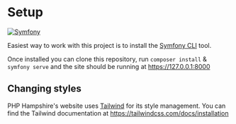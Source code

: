 # Setup
[![Symfony](https://github.com/phphants/phph-website/actions/workflows/symfony.yml/badge.svg)](https://github.com/phphants/phph-website/actions/workflows/symfony.yml)

Easiest way to work with this project is to install the [Symfony CLI](https://symfony.com/download) tool.

Once installed you can clone this repository, run `composer install` & `symfony serve` and the site should be running
at https://127.0.0.1:8000

## Changing styles

PHP Hampshire's website uses [Tailwind](https://symfony.com/bundles/TailwindBundle/current/index.html) for its style
management. You can find the Tailwind documentation at https://tailwindcss.com/docs/installation


